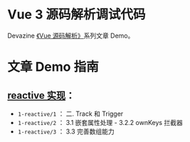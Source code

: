 # Vue 3 源码解析调试代码

Devazine [《Vue 源码解析》](https://devazine.github.io/#/source-analysis/vue/)系列文章 Demo。

# 文章 Demo 指南

## [reactive 实现](http://localhost:3000/#/source-analysis/vue/3/)：
- `1-reactive/1` ： 二. Track 和 Trigger
- `1-reactive/2` ： 3.1 嵌套属性处理 - 3.2.2 ownKeys 拦截器
- `1-reactive/3` ： 3.3 完善数组能力
